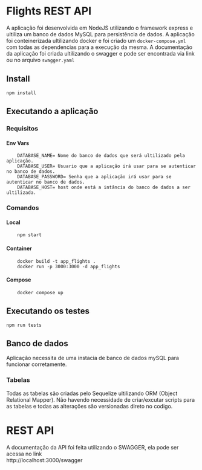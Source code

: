 # Flights REST API

A aplicação foi desenvolvida em NodeJS utilizando o framework express e ultiliza um banco de dados MySQL para persistência de dados.
A aplicação foi conteinerizada ultilizando docker e foi criado um `docker-compose.yml` com todas as dependencias para a execução da mesma.
A documentação da aplicação foi criada ultilizando o swagger e pode ser encontrada via link ou no arquivo `swagger.yaml`

## Install

    npm install
    
## Executando a aplicação
   ### Requisitos
   #### Env Vars
   
        DATABASE_NAME= Nome do banco de dados que será ultilizado pela aplicação.
        DATABASE_USER= Usuario que a aplicação irá usar para se autenticar no banco de dados.
        DATABASE_PASSWORD= Senha que a aplicação irá usar para se autenticar no banco de dados. 
        DATABASE_HOST= host onde está a intância do banco de dados a ser ultilizada.
   
   ### Comandos
   #### Local
   
        npm start
        
   #### Container
   
        docker build -t app_flights .
        docker run -p 3000:3000 -d app_flights
        
   #### Compose
        docker compose up

## Executando os testes

    npm run tests
    
## Banco de dados
   Aplicação necessita de uma instacia de banco de dados mySQL para funcionar corretamente. 
   
   ### Tabelas
   Todas as tabelas são criadas pelo Sequelize ultilizando ORM (Object Relational Mapper). Não havendo necessidade de criar/excutar scripts para as tabelas
   e todas as alterações são versionadas direto no codigo. 
   

# REST API
A documentação da API foi feita utilizando o SWAGGER, ela pode ser acessa no link  
http://localhost:3000/swagger

